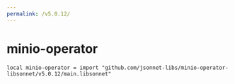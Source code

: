 ```yaml
---
permalink: /v5.0.12/
---
```


# minio-operator

```jsonnet
local minio-operator = import "github.com/jsonnet-libs/minio-operator-libsonnet/v5.0.12/main.libsonnet"
```

